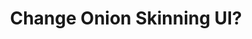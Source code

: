 ---
title: 'Change Onion Skinning UI?'
redirect_to:
  - 'https://discuss.pencil2d.org/t/change-onion-skinning-ui/1150'
---